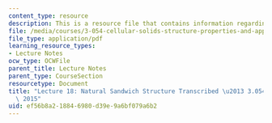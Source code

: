 ```yaml
---
content_type: resource
description: This is a resource file that contains information regarding lecture 18.
file: /media/courses/3-054-cellular-solids-structure-properties-and-applications-spring-2015/ef56b8a218846980d39e9a6bf079a6b2_MIT3_054S15_L18_Nat_trans.pdf
file_type: application/pdf
learning_resource_types:
- Lecture Notes
ocw_type: OCWFile
parent_title: Lecture Notes
parent_type: CourseSection
resourcetype: Document
title: "Lecture 18: Natural Sandwich Structure Transcribed \u2013 3.054 / 3.36 Spring\
  \ 2015"
uid: ef56b8a2-1884-6980-d39e-9a6bf079a6b2
---
```


